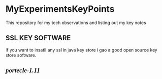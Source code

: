 # MyExperimentsKeyPoints
This repository for my tech observations and listing out my key notes
<h2>SSL KEY SOFTWARE</h2>
If you want to insatll any ssl in java key store i gao a good open source key store software.
<h2 style="font-family: cursive;font-style: oblique;">portecle-1.11</h2>
